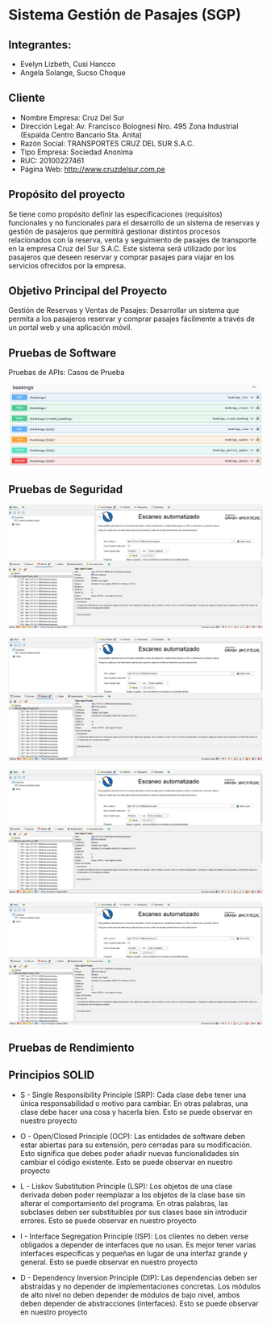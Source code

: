 #  Sistema Gestión de Pasajes (SGP)

## Integrantes:
- Evelyn Lizbeth, Cusi Hancco
- Angela Solange, Sucso Choque

## Cliente
- Nombre Empresa: Cruz Del Sur
- Dirección Legal: Av. Francisco Bolognesi Nro. 495 Zona Industrial (Espalda Centro Bancario Sta. Anita)
- Razón Social: TRANSPORTES CRUZ DEL SUR S.A.C.
- Tipo Empresa: Sociedad Anonima
- RUC: 20100227461
- Página Web: http://www.cruzdelsur.com.pe

## Propósito del proyecto
Se tiene como propósito definir las especificaciones (requisitos) funcionales y no funcionales para el desarrollo de un sistema de reservas y gestión de pasajeros que permitirá gestionar distintos procesos relacionados con la reserva, venta y seguimiento de pasajes de transporte en la empresa Cruz del Sur S.A.C. Este sistema será utilizado por los pasajeros que deseen reservar y comprar pasajes para viajar en los servicios ofrecidos por la empresa.

## Objetivo Principal del Proyecto
Gestión de Reservas y Ventas de Pasajes: Desarrollar un sistema que permita a los pasajeros reservar y comprar pasajes fácilmente a través de un portal web y una aplicación móvil.

## Pruebas de Software
Pruebas de APIs: Casos de Prueba
<p align="center">
    <img src="/Images/BookingsSwagger.jpeg">
  </p>

## Pruebas de Seguridad

   <p align="center">
    <img src="/Images/E1.jpg">
  </p>

   <p align="center">
    <img src="/Images/E2.jpeg">
  </p>



   <p align="center">
    <img src="/Images/E3.jpeg">
  </p>


   <p align="center">
    <img src="/Images/E4.jpeg">
  </p>


  
## Pruebas de Rendimiento



## Principios SOLID
- S - Single Responsibility Principle (SRP):
Cada clase debe tener una única responsabilidad o motivo para cambiar. En otras palabras, una clase debe hacer una cosa y hacerla bien. Esto se puede observar en nuestro proyecto


- O - Open/Closed Principle (OCP):
Las entidades de software deben estar abiertas para su extensión, pero cerradas para su modificación. Esto significa que debes poder añadir nuevas funcionalidades sin cambiar el código existente.  Esto se puede observar en nuestro proyecto


- L - Liskov Substitution Principle (LSP):
Los objetos de una clase derivada deben poder reemplazar a los objetos de la clase base sin alterar el comportamiento del programa. En otras palabras, las subclases deben ser substituibles por sus clases base sin introducir errores. Esto se puede observar en nuestro proyecto



- I - Interface Segregation Principle (ISP):
Los clientes no deben verse obligados a depender de interfaces que no usan. Es mejor tener varias interfaces específicas y pequeñas en lugar de una interfaz grande y general. Esto se puede observar en nuestro proyecto


- D - Dependency Inversion Principle (DIP):
Las dependencias deben ser abstraídas y no depender de implementaciones concretas. Los módulos de alto nivel no deben depender de módulos de bajo nivel, ambos deben depender de abstracciones (interfaces). Esto se puede observar en nuestro proyecto


